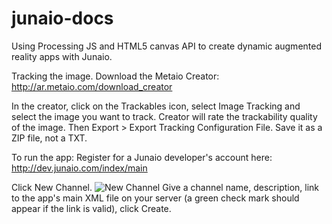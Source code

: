 junaio-docs
===========
Using Processing JS and HTML5 canvas API to create dynamic augmented reality apps with Junaio.

Tracking the image.
Download the Metaio Creator: http://ar.metaio.com/download_creator

In the creator, click on the Trackables icon, select Image Tracking and select the image you want to track. Creator will rate the trackability quality of the image. Then Export > Export Tracking Configuration File. Save it as a ZIP file, not a TXT.

To run the app:
Register for a Junaio developer's account here:
http://dev.junaio.com/index/main

Click New Channel.
![New Channel](http://postimg.org/image/l9dksgd51/)
Give a channel name, description, link to the app's main XML file on your server (a green check mark should appear if the link is valid), click Create.

 



